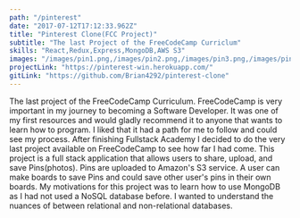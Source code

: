 ```yaml
---
path: "/pinterest"
date: "2017-07-12T17:12:33.962Z"
title: "Pinterest Clone(FCC Project)"
subtitle: "The last Project of the FreeCodeCamp Curriclum"
skills: "React,Redux,Express,MongoDB,AWS S3"
images: "/images/pin1.png,/images/pin2.png,/images/pin3.png,/images/pin4.png"
projectLink: "https://pinterest-win.herokuapp.com/"
gitLink: "https://github.com/Brian4292/pinterest-clone"
---
```


The last project of the FreeCodeCamp Curriculum. FreeCodeCamp is very important in my journey to becoming a Software Developer. It was one of my first resources and would gladly recommend it to anyone that wants to learn how to program.  I liked that it had a path for me to follow and could see my process. After finishing Fullstack Academy I decided to do the very last project available on FreeCodeCamp to see how far I had come. This project is a full stack application that allows users to share, upload, and save Pins(photos). Pins are uploaded to Amazon's S3 service. A user can make boards to save Pins and could save other user's pins in their own boards. My motivations for this project was to learn how to use MongoDB as I had not used a NoSQL database before. I wanted to understand the nuances of between relational and non-relational databases.
